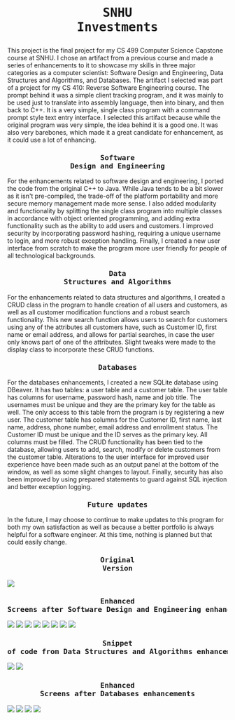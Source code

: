 # <pre align="center">SNHU Investments</pre>
This project is the final project for my CS 499 Computer Science Capstone course at SNHU. I chose an artifact from a previous course and made a series of enhancements to it to showcase my skills in three major categories as a computer scientist: Software Design and Engineering, Data Structures and Algorithms, and Databases. The artifact I selected was part of a project for my CS 410: Reverse Software Engineering course. The prompt behind it was a simple client tracking program, and it was mainly to be used just to translate into assembly language, then into binary, and then back to C++. It is a very simple, single class program with a command prompt style text entry interface. I selected this artifact because while the original program was very simple, the idea behind it is a good one. It was also very barebones, which made it a great candidate for enhancement, as it could use a lot of enhancing.

### <pre align="center">Software Design and Engineering</pre>
For the enhancements related to software design and engineering, I ported the code from the original C++ to Java. While Java tends to be a bit slower as it isn't pre-compiled, the trade-off of the platform portability and more secure memory management made more sense. I also added modularity and functionality by splitting the single class program into multiple classes in accordance with object oriented programming, and adding extra functionality such as the ability to add users and customers. I improved security by incorporating password hashing, requiring a unique username to login, and more robust exception handling. Finally, I created a new user interface from scratch to make the program more user friendly for people of all technological backgrounds.

### <pre align="center">Data Structures and Algorithms</pre>
For the enhancements related to data structures and algorithms, I created a CRUD class in the program to handle creation of all users and customers, as well as all customer modification functions and a robust search functionality. This new search function allows users to search for customers using any of the attributes all customers have, such as Customer ID, first name or email address, and allows for partial searches, in case the user only knows part of one of the attributes. Slight tweaks were made to the display class to incorporate these CRUD functions.

### <pre align="center">Databases</pre>
For the databases enhancements, I created a new SQLite database using DBeaver. It has two tables: a user table and a customer table. The user table has columns for username, password hash, name and job title. The usernames must be unique and they are the primary key for the table as well. The only access to this table from the program is by registering a new user. The customer table has columns for the Customer ID, first name, last name, address, phone number, email address and enrollment status. The Customer ID must be unique and the ID serves as the primary key. All columns must be filled. The CRUD functionality has been tied to the database, allowing users to add, search, modify or delete customers from the customer table. Alterations to the user interface for improved user experience have been made such as an output panel at the bottom of the window, as well as some slight changes to layout. Finally, security has also been improved by using prepared statements to guard against SQL injection and better exception logging.

### <pre align="center">Future updates</pre>

In the future, I may choose to continue to make updates to this program for both my own satisfaction as well as because a better portfolio is always helpful for a software engineer. At this time, nothing is planned but that could easily change.

### <pre align="center">Original Version</pre>

<img src="Original.png">

### <pre align="center">Enhanced Screens after Software Design and Engineering enhancements</pre>

<img src="Start.png">

<img src="Register.png">

<img src="Login.png">

<img src="Main.png">

<img src="Add Customer.png">

<img src="Search.png">

<img src="Edit.png">

<img src="Delete.png">

### <pre align="center">Snippet of code from Data Structures and Algorithms enhancements</pre>

<img src="CRUD.png">

<img src="search1.png">

### <pre align="center">Enhanced Screens after Databases enhancements</pre>

<img src="Customers.png">

<img src="Users.png">

<img src="Register2.png">

<img src="Search2.png">
